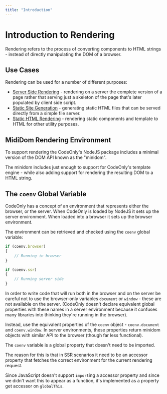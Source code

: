 ```yaml
---
title: "Introduction"
---
```

# Introduction to Rendering

Rendering refers to the process of converting components to HTML strings - 
instead of directly manipulating the DOM of a browser.

## Use Cases

Rendering can be used for a number of different purposes:

* [Server Side Rendering](renderSSR) - rendering on a server the complete version of a page rather
  that serving just a skeleton of the page that's later populated by client side script.
* [Static Site Generation](renderSSG) - generating static HTML files that can be served directly 
  from a simple file server.
* [Static HTML Rendering](renderStatic) - rendering static components and template to HTML
  for other utility purposes.



## MidiDom Rendering Environment

To support rendering the CodeOnly's NodeJS package includes a minimal version of the 
DOM API known as the "minidom".

The minidom includes just enough to support for CodeOnly's template engine - while also 
adding support for rendering the resulting DOM to a HTML string.

## The `coenv` Global Variable

CodeOnly has a concept of an environment that represents either the browser, 
or the server.  When CodeOnly is loaded by NodeJS it sets up the server environment.  When loaded into a browser it sets up the browser environment.

The environment can be retrieved and checked using the `coenv` global variable:

```js
if (coenv.browser)
{
    // Running in browser
}

if (coenv.ssr)
{
    // Running server side
}
```

In order to write code that will run both in the browser and on the server
be careful not to use the browser-only variables `document` or `window` - 
these are not available on the server.  (CodeOnly doesn't declare equivalent 
global properties with these names in a server environment because it 
confuses many libraries into thinking they're running in the browser).

Instead, use the equivalent properties of the `coenv` object - `coenv.document`
and `coenv.window`.  In server environments, these properties return minidom
objects with similar API to the browser (though far less functional).

<div class="tip">

The `coenv` variable is a global property that doesn't need to be imported.

The reason for this is that in SSR scenarios it need to be an accessor 
property that fetches the correct environment for the current rendering 
request. 

Since JavaScript doesn't support `import`ing a accessor property and since
we didn't want this to appear as a function, it's implemented as a property
get accessor on `globalThis`.

</div>

